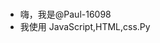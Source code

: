 #

- 嗨，我是@Paul-16098
- 我使用 JavaScript,HTML,css.Py

<!---
Paul-16098/Paul-16098 是一個 ✨ 特殊 ✨ 儲存庫，因為它的「README.md」（此檔案）出現在您的 GitHub 個人資料上。
您可以點擊預覽連結以查看您的變更。
--->
